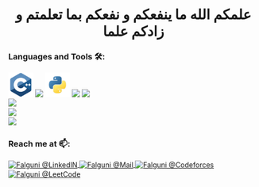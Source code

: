 
<h1 align = "center"> علمكم الله ما ينفعكم و نفعكم بما تعلمتم و زادكم علما </h1>

<!--
**Mahmoud-Abdeldayem/Mahmoud-Abdeldayem** is a ✨ _special_ ✨ repository because its `README.md` (this file) appears on your GitHub profile.

Here are some ideas to get you started:

- 🔭 I’m currently working on ...
- 🌱 I’m currently learning ...
- 👯 I’m looking to collaborate on ...
- 🤔 I’m looking for help with ...
- 💬 Ask me about ...
- 📫 How to reach me: ...
- 😄 Pronouns: ...
- ⚡ Fun fact: ...
-->
### Languages and Tools 🛠: ###
  
<img height="50" src="https://raw.githubusercontent.com/github/explore/80688e429a7d4ef2fca1e82350fe8e3517d3494d/topics/cpp/cpp.png"> <img height="50" src="https://cdn.icon-icons.com/icons2/2415/PNG/512/csharp_original_logo_icon_146578.png"> <img height="50" src="https://raw.githubusercontent.com/github/explore/80688e429a7d4ef2fca1e82350fe8e3517d3494d/topics/python/python.png"> 
<img height="50" src="https://cdn.worldvectorlogo.com/logos/html-1.svg"> 
<img height="50" src="https://cdn.icon-icons.com/icons2/2107/PNG/512/file_type_css_icon_130661.png">    
<img height="50" src="https://cdn-icons-png.flaticon.com/512/3161/3161133.png">        
<img height="50" src="https://cdn-icons-png.flaticon.com/512/1051/1051326.png?w=740&t=st=1654710945~exp=1654711545~hmac=04c53067ba47cb96d1c905ef671807e153468cf6ddf3bdc879e7267588aec896">     
<img height="50" src="https://upload.wikimedia.org/wikipedia/commons/3/3f/Git_icon.svg">
<br>

### Reach me at 📫: ###
<a href="https://www.linkedin.com/in/mahmoud-abdeldayem-demo10/">
  <img align="center" alt="Falguni @LinkedIN" height="40" src="https://cdn-icons-png.flaticon.com/512/174/174857.png" />
</a>   
  <a href="mailto:mahmoudabdeldayem514@gmail.com">
  <img align="center" alt="Falguni @Mail" height="35" src="https://upload.wikimedia.org/wikipedia/commons/7/7e/Gmail_icon_%282020%29.svg" />
</a>   
   <a href="https://codeforces.com/profile/mahmoudabdeldayem">
  <img align="center" alt="Falguni @Codeforces" height="40" src="https://play-lh.googleusercontent.com/WsR_f03nbqW3qZjCZeXUYmnmhSWXo3hQhLX9hgl9QHydCgbXQi_VJeAwnmtuIgTHKdQ=w240-h480-rw" />
</a>       
<a href="https://leetcode.com/Mahmoud_Abdeldayem2003/">
  <img align="center" alt="Falguni @LeetCode" height="40" src="https://www.google.com/url?sa=i&url=https%3A%2F%2Fgithub.com%2Fvarunu28%2FLeetCode-Java-Solutions%2Fpulls&psig=AOvVaw3l9w6wjE_OoL7S_h07QZqK&ust=1707488487571000&source=images&cd=vfe&opi=89978449&ved=0CBIQjRxqFwoTCOCo66z4m4QDFQAAAAAdAAAAABAE" />
</a>
<br>
<br>
